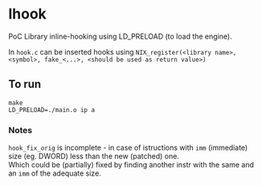 # lhook
PoC Library inline-hooking using LD_PRELOAD (to load the engine).

In ```hook.c```  can be inserted hooks using ```NIX_register(<library name>, <symbol>, fake_<...>, <should be used as return value>)```

## To run
```
make
LD_PRELOAD=./main.o ip a
```
### Notes
```hook_fix_orig``` is incomplete - in case of istructions with ```imm``` (immediate) size (eg. DWORD) less than the new (patched) one.<br>
Which could be (partially) fixed by finding another instr with the same and an ```imm``` of the adequate size.
